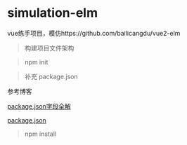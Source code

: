 # simulation-elm
vue练手项目，模仿https://github.com/bailicangdu/vue2-elm


> 构建项目文件架构

> npm init

> 补充 package.json

  参考博客

  [package.json字段全解](http://blog.csdn.net/woxueliuyun/article/details/39294375)

  [package.json](http://www.mujiang.info/translation/npmjs/files/package.json.html) 

> npm install
